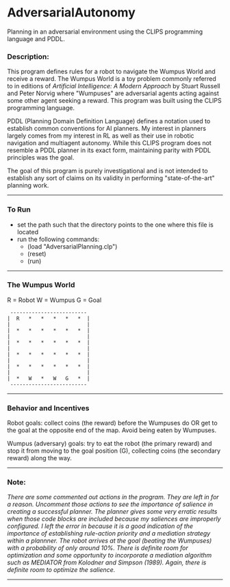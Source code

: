 # AdversarialAutonomy
Planning in an adversarial environment using the CLIPS programming language and PDDL.

### Description: 
This program defines rules for a robot to navigate the Wumpus World and
receive a reward. The Wumpus World is a toy problem commonly referred to in editions
of *Artificial Intelligence: A Modern Approach* by Stuart Russell and Peter Norvig where
"Wumpuses" are adversarial agents acting against some other agent seeking a reward. This
program was built using the CLIPS programming language.

PDDL (Planning Domain Definition Language) defines a notation used to establish common
conventions for AI planners. My interest in planners largely comes from my interest in RL
as well as their use in robotic navigation and multiagent autonomy. While this CLIPS
program does not resemble a PDDL planner in its exact form, maintaining parity with PDDL
principles was the goal.

The goal of this program is purely investigational and is not intended to establish any
sort of claims on its validity in performing "state-of-the-art" planning work.

_____________________________________________________________________________________________

### To Run
 * set the path such that the directory points to the one where this file is located
 * run the following commands:
    * (load "AdversarialPlanning.clp")
    * (reset)
    * (run)
    


_____________________________________________________________________________________________

### The Wumpus World

 R = Robot
 W = Wumpus
 G = Goal

     -------------------------
    |  R   *   *   *   *   *  |
    |                         |
    |  *   *   *   *   *   *  |
    |                         |
    |  *   *   *   *   *   *  |
    |                         |
    |  *   *   *   *   *   *  |
    |                         |
    |  *   *   *   *   *   *  |
    |                         |
    |  *   W   *   W   G   *  |
     -------------------------


_____________________________________________________________________________________________

### Behavior and Incentives
Robot goals: collect coins (the reward) before the Wumpuses do OR get to the goal at the
  opposite end of the map. Avoid being eaten by Wumpuses.

 Wumpus (adversary) goals: try to eat the robot (the primary reward) and stop it from moving
  to the goal position (G), collecting coins (the secondary reward) along the way.

_____________________________________________________________________________________________

 ### Note: 
 *There are some commented out actions in the program. They are left in for a reason.
 Uncomment those actions to see the importance of salience in creating a successful
 planner. The planner gives some very erratic results when those code blocks are included
 because my saliences are improperly configured. I left the error in because it is a good
 indication of the importance of establishing rule-action priority and a mediation strategy
 within a plannner. The robot arrives at the goal (beating the Wumpuses) with a probability
 of only around 10%. There is definite room for optimization and some opportunity to
 incorporate a mediation algorithm such as MEDIATOR from Kolodner and Simpson (1989). Again,
 there is definite room to optimize the salience.*

_____________________________________________________________________________________________
